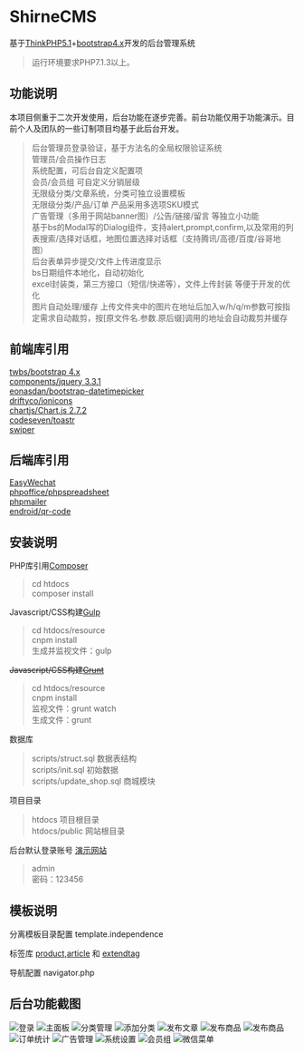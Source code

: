 ShirneCMS
===============

基于[ThinkPHP5.1](https://github.com/top-think/think/tree/5.1)+[bootstrap4.x](https://v4.bootcss.com/docs/4.0/getting-started/introduction/)开发的后台管理系统

> 运行环境要求PHP7.1.3以上。

## 功能说明

本项目侧重于二次开发使用，后台功能在逐步完善。前台功能仅用于功能演示。目前个人及团队的一些订制项目均基于此后台开发。
> 后台管理员登录验证，基于方法名的全局权限验证系统<br />
> 管理员/会员操作日志<br />
> 系统配置，可后台自定义配置项<br />
> 会员/会员组 可自定义分销层级<br />
> 无限级分类/文章系统，分类可独立设置模板<br />
> 无限级分类/产品/订单  产品采用多选项SKU模式<br />
> 广告管理（多用于网站banner图）/公告/链接/留言 等独立小功能<br />
> 基于bs的Modal写的Dialog组件，支持alert,prompt,confirm,以及常用的列表搜索/选择对话框，地图位置选择对话框（支持腾讯/高德/百度/谷哥地图）<br />
> 后台表单异步提交/文件上传进度显示<br />
> bs日期组件本地化，自动初始化<br />
> excel封装类，第三方接口（短信/快递等），文件上传封装 等便于开发的优化<br />
> 图片自动处理/缓存 上传文件夹中的图片在地址后加入w/h/q/m参数可按指定需求自动裁剪，按[原文件名.参数.原后缀]调用的地址会自动裁剪并缓存

## 前端库引用

[twbs/bootstrap 4.x](https://v4.bootcss.com/docs/4.0/getting-started/introduction/)<br />
[components/jquery 3.3.1](http://api.jquery.com/)<br />
[eonasdan/bootstrap-datetimepicker](https://github.com/Eonasdan/bootstrap-datetimepicker/blob/master/docs/Options.md)<br />
[driftyco/ionicons](http://ionicons.com/)<br />
[chartjs/Chart.js 2.7.2](https://chartjs.bootcss.com/docs/)<br />
[codeseven/toastr](http://codeseven.github.io/toastr/)<br />
[swiper](http://www.swiper.com.cn/)

## 后端库引用
[EasyWechat](https://www.easywechat.com/docs/3.x/zh-CN/index)<br />
[phpoffice/phpspreadsheet]()<br />
[phpmailer]()<br />
[endroid/qr-code]()

## 安装说明

PHP库引用[Composer](https://getcomposer.org/download/)

>cd htdocs<br />
>composer install

Javascript/CSS构建[Gulp](https://www.gulpjs.com.cn/)

>cd htdocs/resource<br />
cnpm install<br />
生成并监视文件：gulp

~~Javascript/CSS构建~~[~~Grunt~~](http://www.gruntjs.net/)

>cd htdocs/resource<br />
cnpm install<br />
监视文件：grunt watch<br />
生成文件：grunt

数据库

>scripts/struct.sql 数据表结构<br />
scripts/init.sql 初始数据<br />
scripts/update_shop.sql 商城模块

项目目录

>htdocs 项目根目录<br />
htdocs/public 网站根目录

后台默认登录账号 [演示网站](http://host3.shirne.net/admin)
>admin<br />
密码：123456

## 模板说明

分离模板目录配置 template.independence

标签库 [product](TAGLIB.md),[article](TAGLIB.md) 和 [extendtag](TAGLIB.md)

导航配置 navigator.php

## 后台功能截图
![登录](screenshot/login.jpg "登录")
![主面板](screenshot/dashboard.jpg "主面板")
![分类管理](screenshot/category.jpg "分类管理")
![添加分类](screenshot/category-add.jpg "添加分类")
![发布文章](screenshot/article-add.jpg "发布文章")
![发布商品](screenshot/product-add.jpg "发布商品")
![发布商品](screenshot/product-add2.jpg "发布商品")
![订单统计](screenshot/order-static.jpg "订单统计")
![广告管理](screenshot/ad.jpg "广告管理")
![系统设置](screenshot/setting.jpg "系统设置")
![会员组](screenshot/user-level.jpg "会员组")
![微信菜单](screenshot/wechat-menu.jpg "微信菜单")